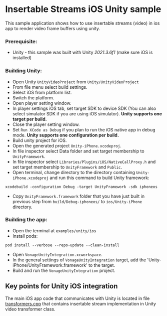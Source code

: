 # Insertable Streams iOS Unity sample
This sample application shows how to use insertable streams (video) in ios app to render video frame buffers using unity.
### Prerequisite:
- Unity - this sample was built with Unity *2021.3.6f1* (make sure iOS is installed)
### Building Unity:
- Open Unity `UnityVideoProject` from `Unity/UnityVideoProject`
- From file menu select build settings.
- Select iOS from platform list.
- Switch the platform.
- Open player setting window.
- In player settings iOS tab, set target SDK to device SDK (You can also select simulator SDK if you are using iOS simulator). **Unity supports one target per build.**
- Close the player setting window.
- Set `Run XCode as Debug` if you plan to run the iOS native app in debug mode. **Unity supports one configuration per build.**
- Build unity project for iOS.
- Open the generated project `Unity-iPhone.xcodeproj`.
- In file inspector select Data folder and set target membership to `UnityFramework`.
- In file inspector select `Libraries/Plugins/iOS/NativeCallProxy.h` and set target membership to `UnityFramework` and `Public`.
- Open terminal, change directory to the directory containing `Unity-iPhone.xcodeproj` and run this command to build Unity framework:
```
xcodebuild -configuration Debug -target UnityFramework -sdk iphoneos
```
- Copy `UnityFramework.framework` folder that you have just built in previous step from `build/Debug-iphoneos/` to `ios/Unity-iPhone` directory.
### Building the app:
- Open the terminal at `examples/unity/ios`
- Install pods:
```
pod install --verbose --repo-update --clean-install
```
- Open `VonageUnityIntegration.xcworkspace`.
- In the general settings of `VonageUnityIntegration` target, add the 'Unity-iPhone/UnityFramework.framework' to the target.
- Build and run the `VonageUnityIntegration` project.

## Key points for Unity iOS integration
The main iOS app code that communicates with Unity is located in file [transformers.cpp](https://github.com/Vonage/vonage-media-transformers-samples/blob/main/Unity/ios/VonageUnityIntegration/transformers.cpp) that contains insertable stream implementation in Unity video transformer class.
